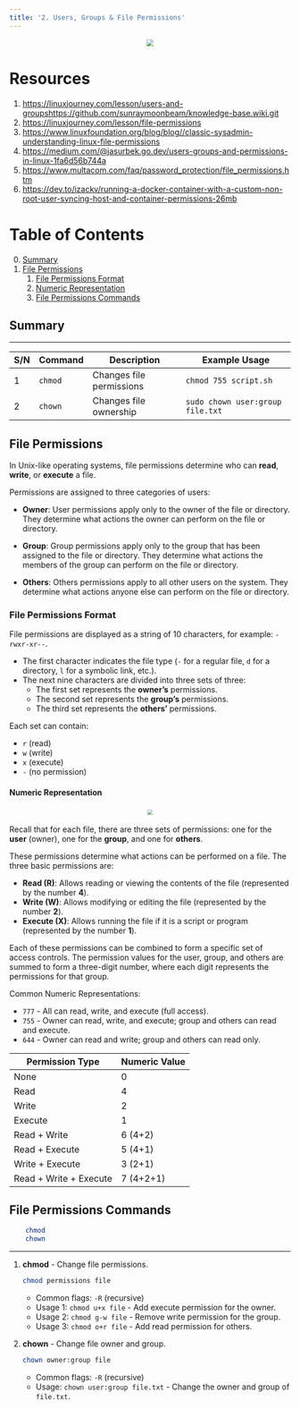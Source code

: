 ```yaml
---
title: '2. Users, Groups & File Permissions'
---
```

<div style="text-align: center;">
    <img src="https://cdn.hashnode.com/res/hashnode/image/upload/v1684174278610/5bfe372b-73a3-4385-a373-4eee0867e7c8.png" style="transform: scale(0.8);">
</div>

# Resources
1. https://linuxjourney.com/lesson/users-and-groupshttps://github.com/sunraymoonbeam/knowledge-base.wiki.git
1. https://linuxjourney.com/lesson/file-permissions
1. https://www.linuxfoundation.org/blog/blog//classic-sysadmin-understanding-linux-file-permissions
1. https://medium.com/@jasurbek.go.dev/users-groups-and-permissions-in-linux-1fa6d56b744a
1. https://www.multacom.com/faq/password_protection/file_permissions.htm
1. https://dev.to/izackv/running-a-docker-container-with-a-custom-non-root-user-syncing-host-and-container-permissions-26mb


# Table of Contents
0. [Summary](#summary)
1. [File Permissions](#file-permissions)
    1. [File Permissions Format](#file-permissions-format)
    1. [Numeric Representation](#numeric-representation)
    1. [File Permissions Commands](#file-permissions-commands)


## Summary
---
| S/N | Command                   | Description                                         | Example Usage                    |
| --- | ------------------------- | --------------------------------------------------- | -------------------------------- |
| 1   | `chmod`                   | Changes file permissions                            | `chmod 755 script.sh`            |
| 2   | `chown`                   | Changes file ownership                              | `sudo chown user:group file.txt` |


## File Permissions
In Unix-like operating systems, file permissions determine who can **read**, **write**, or **execute** a file. 

Permissions are assigned to three categories of users:
* **Owner**: User permissions apply only to the owner of the file or directory. They determine what actions the owner can perform on the file or directory.

* **Group**: Group permissions apply only to the group that has been assigned to the file or directory. They determine what actions the members of the group can perform on the file or directory.

* **Others**: Others permissions apply to all other users on the system. They determine what actions anyone else can perform on the file or directory.

### File Permissions Format
File permissions are displayed as a string of 10 characters, for example: `-rwxr-xr--`.

- The first character indicates the file type (`-` for a regular file, `d` for a directory, `l` for a symbolic link, etc.).
- The next nine characters are divided into three sets of three:
  - The first set represents the **owner’s** permissions.
  - The second set represents the **group’s** permissions.
  - The third set represents the **others’** permissions.

Each set can contain:
- `r` (read)
- `w` (write)
- `x` (execute)
- `-` (no permission)

#### Numeric Representation
<div style="text-align: center;">
    <img src="https://www.linode.com/docs/guides/linux-users-and-groups/1487-numeric-permissions.png" style="transform: scale(0.6);">
</div>

Recall that for each file, there are three sets of permissions: one for the **user** (owner), one for the **group**, and one for **others**. 

These permissions determine what actions can be performed on a file. The three basic permissions are:

- **Read (R)**: Allows reading or viewing the contents of the file (represented by the number **4**).
- **Write (W)**: Allows modifying or editing the file (represented by the number **2**).
- **Execute (X)**: Allows running the file if it is a script or program (represented by the number **1**).

Each of these permissions can be combined to form a specific set of access controls. The permission values for the user, group, and others are summed to form a three-digit number, where each digit represents the permissions for that group.

Common Numeric Representations:
* `777` - All can read, write, and execute (full access).
* `755` - Owner can read, write, and execute; group and others can read and execute.
* `644` - Owner can read and write; group and others can read only.

| Permission Type         | Numeric Value | 
|-------------------------|---------------|
| None                    | 0             | 
| Read                    | 4             | 
| Write                   | 2             |
| Execute                 | 1             | 
| Read + Write            | 6 (4+2)       | 
| Read + Execute          | 5 (4+1)       | 
| Write + Execute         | 3 (2+1)       | 
| Read + Write + Execute  | 7 (4+2+1)     |


## File Permissions Commands
```zsh   
    chmod
    chown
```
---
1. **chmod** - Change file permissions.
    ```zsh
    chmod permissions file
    ```
    - Common flags: `-R` (recursive)
    - Usage 1: `chmod u+x file` - Add execute permission for the owner.
    - Usage 2: `chmod g-w file` - Remove write permission for the group.
    - Usage 3: `chmod o+r file` - Add read permission for others.

2. **chown** - Change file owner and group.
    ```zsh
    chown owner:group file
    ```
    - Common flags: `-R` (recursive)
    - Usage: `chown user:group file.txt` - Change the owner and group of `file.txt`.





